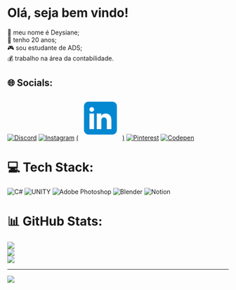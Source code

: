 # Olá, seja bem vindo!
📌 meu nome é Deysiane;<br>📆 tenho 20 anos;<br>🎮 sou estudante de ADS;<br>💰  trabalho na área da contabilidade.<br>


## 🌐 Socials:
[![Discord](https://img.shields.io/badge/Discord-%237289DA.svg?logo=discord&logoColor=white)](https://discord.gg/deysices) [![Instagram](https://img.shields.io/badge/Instagram-%23E4405F.svg?logo=Instagram&logoColor=white)](https://instagram.com/deysices) [(<svg xmlns="http://www.w3.org/2000/svg" x="0px" y="0px" width="100" height="100" viewBox="0 0 48 48">
<path fill="#0288D1" d="M42,37c0,2.762-2.238,5-5,5H11c-2.761,0-5-2.238-5-5V11c0-2.762,2.239-5,5-5h26c2.762,0,5,2.238,5,5V37z"></path><path fill="#FFF" d="M12 19H17V36H12zM14.485 17h-.028C12.965 17 12 15.888 12 14.499 12 13.08 12.995 12 14.514 12c1.521 0 2.458 1.08 2.486 2.499C17 15.887 16.035 17 14.485 17zM36 36h-5v-9.099c0-2.198-1.225-3.698-3.192-3.698-1.501 0-2.313 1.012-2.707 1.99C24.957 25.543 25 26.511 25 27v9h-5V19h5v2.616C25.721 20.5 26.85 19 29.738 19c3.578 0 6.261 2.25 6.261 7.274L36 36 36 36z"></path>
</svg>)](https://www.linkedin.com/in/deysiane-cavalcante-0ab983214/) [![Pinterest](https://img.shields.io/badge/Pinterest-%23E60023.svg?logo=Pinterest&logoColor=white)](https://pinterest.com/deysices) [![Codepen](https://img.shields.io/badge/Codepen-000000?style=for-the-badge&logo=codepen&logoColor=white)](https://codepen.io/deysices) 

# 💻 Tech Stack:
![C#](https://img.shields.io/badge/c%23-%23239120.svg?style=flat-square&logo=c-sharp&logoColor=white) ![UNITY](https://img.shields.io/badge/Unity-%2320232a.svg?style=flat-square&logo=unity&logoColor=white) ![Adobe Photoshop](https://img.shields.io/badge/adobephotoshop-%2331A8FF.svg?style=flat-square&logo=adobephotoshop&logoColor=white) ![Blender](https://img.shields.io/badge/blender-%23F5792A.svg?style=flat-square&logo=blender&logoColor=white) ![Notion](https://img.shields.io/badge/Notion-%23000000.svg?style=flat-square&logo=notion&logoColor=white)
# 📊 GitHub Stats:
![](https://github-readme-stats.vercel.app/api?username=deysices&theme=bear&hide_border=false&include_all_commits=false&count_private=false)<br/>
![](https://github-readme-streak-stats.herokuapp.com/?user=deysices&theme=bear&hide_border=false)<br/>
![](https://github-readme-stats.vercel.app/api/top-langs/?username=deysices&theme=bear&hide_border=false&include_all_commits=false&count_private=false&layout=compact)

---
[![](https://visitcount.itsvg.in/api?id=deysices&icon=7&color=11)](https://visitcount.itsvg.in)

<!-- Proudly created with GPRM ( https://gprm.itsvg.in ) -->
